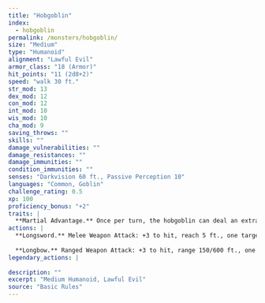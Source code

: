 ```yaml
---
title: "Hobgoblin"
index:
  - hobgoblin
permalink: /monsters/hobgoblin/
size: "Medium"
type: "Humanoid"
alignment: "Lawful Evil"
armor_class: "18 (Armor)"
hit_points: "11 (2d8+2)"
speed: "walk 30 ft."
str_mod: 13
dex_mod: 12
con_mod: 12
int_mod: 10
wis_mod: 10
cha_mod: 9
saving_throws: ""
skills: ""
damage_vulnerabilities: ""
damage_resistances: ""
damage_immunities: ""
condition_immunities: ""
senses: "Darkvision 60 ft., Passive Perception 10"
languages: "Common, Goblin"
challenge_rating: 0.5
xp: 100
proficiency_bonus: "+2"
traits: |
  **Martial Advantage.** Once per turn, the hobgoblin can deal an extra 7 (2d6) damage to a creature it hits with a weapon attack if that creature is within 5 ft. of an ally of the hobgoblin that isn't incapacitated.
actions: |
  **Longsword.** Melee Weapon Attack: +3 to hit, reach 5 ft., one target. Hit: 5 (1d8 + 1) slashing damage, or 6 (1d10 + 1) slashing damage if used with two hands.
  
  **Longbow.** Ranged Weapon Attack: +3 to hit, range 150/600 ft., one target. Hit: 5 (1d8 + 1) piercing damage.  
legendary_actions: |
  
description: ""
excerpt: "Medium Humanoid, Lawful Evil"
source: "Basic Rules"
---
```

